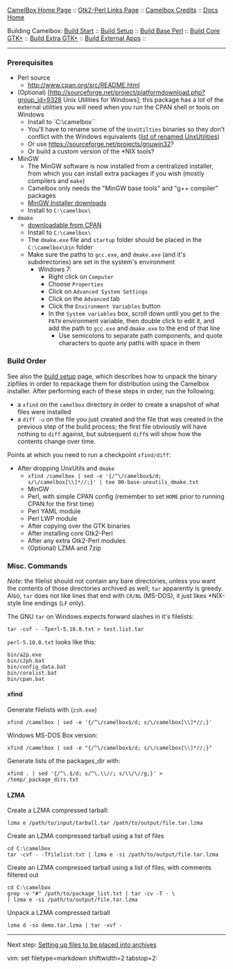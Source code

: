 ﻿[CamelBox Home Page](http://code.google.com/p/camelbox) ::
[Gtk2-Perl Links Page](https://github.com/cpanxaoc/camelbox-docs/blob/master/links/gtk_perl_links.md) ::
[Camelbox Credits](https://github.com/cpanxaoc/camelbox-docs/blob/master/about/credits.md) :: 
[Docs Home](https://github.com/cpanxaoc/camelbox-docs) 

Building Camelbox: [Build Start](https://github.com/cpanxaoc/camelbox-docs/blob/master/building/00-start.md) ::
[Build Setup](https://github.com/cpanxaoc/camelbox-docs/blob/master/building/01-setup.md) ::
[Build Base Perl](https://github.com/cpanxaoc/camelbox-docs/blob/master/building/02-base_perl.md) ::
[Build Core GTK+](https://github.com/cpanxaoc/camelbox-docs/blob/master/building/03-core_gtk.md) ::
[Build Extra GTK+](https://github.com/cpanxaoc/camelbox-docs/blob/master/building/04-extra_gtk.md) ::
[Build External Apps](https://github.com/cpanxaoc/camelbox-docs/blob/master/building/05-external_apps) ::


-----

### Prerequisites ###
- Perl source
  - http://www.cpan.org/src/README.html
- (Optional)
  [http://sourceforge.net/project/platformdownload.php?group_id=9328 Unix
  Utilities for Windows]; this package has a lot of the external utilities you
  will need when you run the CPAN shell or tools on Windows
  - Install to `C:\camelbox\``
  - You'll have to rename some of the `UnxUtilties` binaries so they don't
    conflict with the Windows equivalents ([list of renamed
    UnxUtilities](https://github.com/cpanxaoc/camelbox-docs/blob/master/using/renamed_nix_utilities.md))
  - Or use https://sourceforge.net/projects/gnuwin32?
  - Or build a custom version of the \*NIX tools?
- MinGW
  - The MinGW software is now installed from a centralized installer, from
    which you can install extra packages if you wish (mostly compilers and
    `make`)
  - Camelbox only needs the "MinGW base tools" and "g++ compiler" packages
  - [MinGW Installer downloads](http://sourceforge.net/project/showfiles.php?group_id=2435&package_id=240780)
  - Install to `C:\camelbox\ `
- `dmake`
  - [downloadable from CPAN](http://search.cpan.org/dist/dmake/)
  - Install to `C:\camelbox\ `
  - The `dmake.exe` file and `startup` folder should be placed in the
    `C:\camelbox\bin` folder
  - Make sure the paths to `gcc.exe`, and `dmake.exe` (and it's
    subdirectories) are set in the system's environment
    - Windows 7:
      - Right click on `Computer`
      - Choose `Properties`
      - Click on `Advanced System Settings`
      - Click on the `Advanced` tab
      - Click the `Environment Variables` button
      - In the `System variables` box, scroll down until you get to the `PATH`
        environment variable, then double click to edit it, and add the path
        to `gcc.exe` and `dmake.exe` to the end of that line
        - Use semicolons to separate path components, and quote characters to
          quote any paths with space in them

### Build Order ###
See also the [build
setup](https://github.com/cpanxaoc/camelbox-docs/blob/master/building/01-setup.md)
page, which describes how to unpack the binary zipfiles in order to repackage
them for distribution using the Camelbox installer.  After performing each of
these steps in order, run the following:

- a `xfind` on the `camelbox` directory in order to create a snapshot of what
  files were installed
- a `diff -u` on the file you just created and the file that was created in
  the previous step of the build process; the first file obviously will have
  nothing to `diff` against, but subsequent `diff`s will show how the contents
  change over time.

Points at which you need to run a checkpoint `xfind/diff`:
- After dropping UnxUtils and `dmake`
  - `xfind /camelbox | sed -e '{/^\/camelbox$/d; s/\/camelbox[\\]*//;}' | tee 00-base-unxutils_dmake.txt`
  - MinGW
  - Perl, with simple CPAN config (remember to set `HOME` prior to running CPAN for the first time)
  - Perl YAML module
  - Perl LWP module
  - After copying over the GTK binaries
  - After installing core Gtk2-Perl
  - After any extra Gtk2-Perl modules
  - (Optional) LZMA and 7zip

### Misc. Commands ###
*Note:* the filelist should not contain any bare directories, unless you want
the contents of those directories archived as well; `tar` apparently is
greedy.  Also, `tar` does not like lines that end with `CR/NL` (MS-DOS), it
just likes \*NIX-style line endings (`LF` only).

The GNU `tar` on Windows expects forward slashes in it's filelists:

    tar -cvf - -Tperl-5.10.0.txt > test.list.tar

`perl-5.10.0.txt` looks like this:

    bin/a2p.exe
    bin/c2ph.bat
    bin/config_data.bat
    bin/corelist.bat
    bin/cpan.bat

#### xfind ####
Generate filelists with (`zsh.exe`)

    xfind /camelbox | sed -e '{/^\/camelbox$/d; s/\/camelbox[\\]*//;}'

Windows MS-DOS Box version:

    xfind /camelbox | sed -e "{/^\/camelbox$/d; s/\/camelbox[\\]*//;}"

Generate lists of the packages_dir with:

    xfind . | sed '{/^\.$/d; s/^\.\\//; s/\\/\//g;}' > /temp/_package_dirs.txt

#### LZMA ####
Create a LZMA compressed tarball:

    lzma e /path/to/input/tarball.tar /path/to/output/file.tar.lzma


Create an LZMA compressed tarball using a list of files

    cd C:\camelbox
    tar -cvf - -Tfilelist.txt | lzma e -si /path/to/output/file.tar.lzma

Create an LZMA compressed tarball using a list of files, with comments
filtered out

    cd C:\camelbox
    grep -v "#" /path/to/package_list.txt | tar -cv -T - \
    | lzma e -si /path/to/output/file.tar.lzma


Unpack a LZMA compressed tarball

    lzma d -so demo.tar.lzma | tar -xvf -

-----

Next step: [Setting up files to be placed into archives](https://github.com/cpanxaoc/camelbox-docs/blob/master/building/01-setup.md)

vim: set filetype=markdown shiftwidth=2 tabstop=2:
